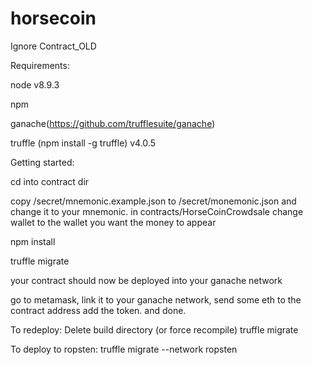 # horsecoin

Ignore Contract_OLD

Requirements:

node v8.9.3

npm

ganache(https://github.com/trufflesuite/ganache)

truffle (npm install -g truffle) v4.0.5


Getting started: 

cd into contract dir

copy /secret/mnemonic.example.json to /secret/monemonic.json and change it to your mnemonic.
in contracts/HorseCoinCrowdsale change wallet to the wallet you want the money to appear

npm install

truffle migrate

your contract should now be deployed into your ganache network

go to metamask, link it to your ganache network, send some eth to the contract address add the token. and done.

To redeploy:
Delete build directory (or force recompile)
truffle migrate

To deploy to ropsten:
truffle migrate --network ropsten
